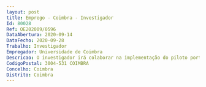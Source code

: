 ```yaml
--- 
layout: post
title: Emprego - Coimbra - Investigador
Id: 80028
Ref: OE202009/0596
DataAbertura: 2020-09-14
DataFecho: 2020-09-28
Trabalho: Investigador
Empregador: Universidade de Coimbra
Descricao: O investigador irá colaborar na implementação do piloto português previsto no projeto PhArA ON. Irá recolher informação sobre as ribeiras urbanas  serviços, funções, características hidromorfológicas e biodiversidade, incluindo a fauna e flora aquática e terrestre associada às mesmas. O investigador irá ainda participar nas reuniões de projeto, elaborar relatórios e artigos, participar na disseminação dos resultados e colaborar com as restantes equipas envolvidas no projeto ao nível nacional e internacional.
CodigoPostal: 3004-531 COIMBRA
Concelho: Coimbra
Distrito: Coimbra
--- 
```

